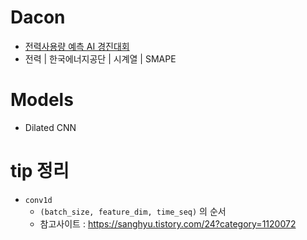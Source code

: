 # Dacon
- [전력사용량 예측 AI 경진대회](https://dacon.io/competitions/official/235736/overview/description)
- 전력 | 한국에너지공단 | 시계열 | SMAPE

# Models
- Dilated CNN

# tip 정리
- `conv1d`
  - `(batch_size, feature_dim, time_seq)` 의 순서
  - 참고사이트 : https://sanghyu.tistory.com/24?category=1120072
